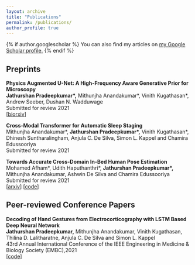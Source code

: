 ```yaml
---
layout: archive
title: "Publications"
permalink: /publications/
author_profile: true
---
```


{% if author.googlescholar %}
  You can also find my articles on <u><a href="{{author.googlescholar}}">my Google Scholar profile</a>.</u>
{% endif %}


## Preprints

<b> Physics Augmented U-Net: A High-Frequency Aware Generative Prior for Microscopy </b><br/>
<b>Jathurshan Pradeepkumar\*,</b> Mithunjha Anandakumar\*, Vinith Kugathasan\*, Andrew Seeber, Dushan N. Wadduwage<br/>
Submitted for review 2021<br/>
[[biorxiv](https://www.biorxiv.org/content/10.1101/2021.12.01.470743v1)] 
&nbsp;

<b> Cross-Modal Transformer for Automatic Sleep Staging </b><br/>
Mithunjha Anandakumar\*, <b>Jathurshan Pradeepkumar\*,</b> Vinith Kugathasan\*, Dhinesh Suntharalingham, Anjula C. De Silva, Simon L. Kappel and Chamira Edussooriya<br/>
Submitted for review 2021
&nbsp;

<b> Towards Accurate Cross-Domain In-Bed Human Pose Estimation </b><br/>
Mohamed Afham\*, Udith Haputhanthri\*, <b>Jathurshan Pradeepkumar\*,</b> Mithunjha Anandakumar, Ashwin De Silva and Chamira Edussooriya<br/>
Submitted for review 2021<br/>
[[arxiv](https://arxiv.org/abs/2110.03578)] [[code](https://github.com/MohamedAfham/CD_HPE)]


## Peer-reviewed Conference Papers

<b> Decoding of Hand Gestures from Electrocorticography with LSTM Based Deep Neural Network </b><br/>
<b> Jathurshan Pradeepkumar,</b> Mithunjha Anandakumar, Vinith Kugathasan, Thilina D. Lalitharatne, Anjula C. De Silva and Simon L. Kappel<br/>
43rd Annual International Conference of the IEEE Engineering in Medicine & Biology Society (EMBC),2021<br/>
[[code](https://github.com/Jathurshan0330/Decoding-of-Hand-Gestures-from-Electrocorticography-with-LSTM-Based-Deep-Neural-Network)]
